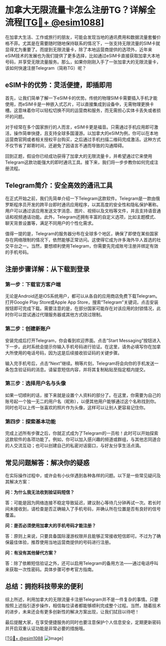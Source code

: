 # 加拿大无限流量卡怎么注册TG？详解全流程[[TG💪+ @esim1088](https://t.me/s/esim1088)]

在加拿大生活、工作或旅行的朋友，可能会发现当地的通讯费用和数据流量套餐价格不菲。尤其是在需要随时随地保持联系的情况下，一张支持无限流量的SIM卡就显得尤为重要了。而提到无限流量卡，除了本地运营商提供的选项外，近年来eSIM技术的发展也为我们提供了更多选择，比如通过eSIM卡直接获取加拿大本地号码，并享受无限流量服务。那么，如果你刚刚入手了一张加拿大的无限流量卡，该如何快速注册Telegram（简称TG）呢？

## eSIM卡的优势：灵活便捷，即插即用

首先，让我们简单了解一下eSIM卡的优势。传统的物理SIM卡需要插入手机才能使用，而eSIM卡是一种嵌入式芯片，可以直接集成到设备中，无需物理更换卡槽。这意味着你可以轻松切换不同的运营商和服务，而无需担心实体卡丢失或者损坏的问题。

对于经常在多个国家旅行的人而言，eSIM卡更是福音。只需通过手机应用即可激活，操作简单快捷，且支持全球多国漫游。以加拿大的eSIM为例，你可以在本地运营商官网或者相关授权平台购买，之后通过手机扫描二维码完成激活。这种方式不仅节省了邮寄时间，还避免了因语言不通而导致的沟通障碍。

回到正题，假设你已经成功获得了加拿大的无限流量卡，并希望通过它来使用Telegram这款功能强大的即时通讯工具。接下来，我们将一步步教你如何完成注册流程。

## Telegram简介：安全高效的通讯工具

在正式开始之前，我们先简单介绍一下Telegram这款软件。Telegram是一款由俄罗斯程序员开发的跨平台即时通讯应用程序，以其高度的安全性和隐私保护著称。用户可以通过该应用发送文字消息、图片、视频以及文档等文件，并且支持语音通话和视频通话功能。此外，Telegram还拥有丰富的自定义选项，比如主题模式、聊天背景设置等，满足不同用户的个性化需求。

值得一提的是，Telegram的服务器分布在全球多个地区，确保了即使在某些国家存在网络限制的情况下，依然能够正常访问。这使得它成为许多海外华人首选的社交平台之一。当然，要想顺利使用Telegram，你需要先完成账号注册并绑定有效的手机号码。

## 注册步骤详解：从下载到登录

### 第一步：下载官方客户端

无论是Android还是iOS系统用户，都可以从各自的应用商店免费下载Telegram。打开Google Play Store或Apple App Store，搜索“Telegram”关键词，点击安装按钮即可完成下载。需要注意的是，在部分国家可能存在对该应用的封锁情况，此时你可以尝试通过代理服务器或其他方式绕过限制。

### 第二步：创建新账户

安装完成后打开Telegram，你会看到欢迎界面。点击“Start Messaging”按钮进入下一步。此时系统会提示你输入手机号码进行验证。在这里，请务必填写你在加拿大所使用的电话号码，因为这是后续接收验证码的关键步骤。

输入完手机号后，点击“Next”继续。稍等片刻，Telegram将会向你的手机发送一条包含验证码的消息。请留意短信内容，并将其复制粘贴至指定框内提交。

### 第三步：选择用户名与头像

如果一切顺利的话，接下来就是设置个人资料的部分了。在这里，你需要为自己的账号起一个独一无二的用户名（昵称），以便其他用户能够通过这个名称找到你。同时也可以上传一张喜欢的照片作为头像，这样可以让别人更容易记住你。

### 第四步：探索基本功能

完成上述所有步骤之后，你就正式成为了Telegram的一员啦！此时可以开始探索这款软件的各项功能了。例如，你可以加入感兴趣的频道或群组，与其他志同道合的人交流互动；也可以创建自己的私密对话窗口，与好友分享生活点滴。

## 常见问题解答：解决你的疑惑

在实际操作过程中，或许会有小伙伴遇到各种各样的问题。以下是一些常见疑问及其解决方案：

**问：为什么我无法收到验证码短信？**

答：可能是因为网络连接不稳定导致延迟，建议耐心等待几分钟再试一次。若长时间未接收到，请检查是否正确输入了手机号码，并确认所在位置是否有良好的信号覆盖。

**问：是否必须使用加拿大的手机号码才能注册？**

答：原则上来说，只要具备国际漫游权限并且能够正常接收短信即可。不过为了确保最佳体验，推荐使用当地运营商提供的号码进行注册。

**问：有没有其他替代方案？**

答：除了依赖短信验证之外，还可以启用Telegram的备用方法——通过电话呼叫来获取一次性密码。具体步骤可参考官方指南。

## 总结：拥抱科技带来的便利

综上所述，利用加拿大的无限流量卡注册Telegram并不是一件复杂的事情。只要按照上述指引逐步操作，相信每位读者都能够顺利完成整个过程。当然，随着技术的进步，未来还会有更多创新性的解决方案出现，让我们拭目以待吧！

最后提醒大家，在享受便捷服务的同时也要注意保护个人信息安全，定期更新密码并开启双重认证功能是非常必要的措施哦。

[[TG💪+ @esim1088](https://t.me/s/esim1088) ![Image](https://i.postimg.cc/4NQfJmqS/Snipaste-2025-05-13-00-14-12.png)]